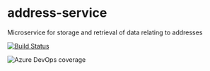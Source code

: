 # address-service
Microservice for storage and retrieval of data relating to addresses

[![Build Status](https://dev.azure.com/HelpMyStreet/public-website/_apis/build/status/HelpMyStreet.address-service?branchName=master)](https://dev.azure.com/HelpMyStreet/public-website/_build/latest?definitionId=4&branchName=master)

![Azure DevOps coverage](https://img.shields.io/azure-devops/coverage/HelpMyStreet/public-website/4?style=plastic)
